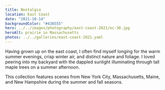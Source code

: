 ```yaml
---
title: Nostalgia
location: East Coast
date: "2021-10-14"
backgroundColor: "#438555"
hero: ../../images/photography/east-coast-2021/ec-30.jpg
heroAlt: prairie in Massachusetts
photos: ../../galleries/east-coast-2021.yaml
---
```


Having grown up on the east coast, I often find myself longing for the warm summer evenings,
crisp winter air, and distinct nature and foliage. I loved peering into my backyard with the
dappled sunlight illuminating through tall maple trees on a summer afternoon.

This collection features scenes from New York City, Massachusetts, Maine, and New Hampshire during
the summer and fall seasons.
